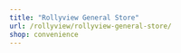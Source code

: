 ```yaml
---
title: "Rollyview General Store"
url: /rollyview/rollyview-general-store/
shop: convenience
---
```

